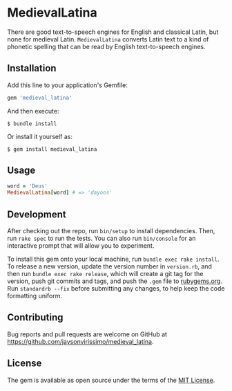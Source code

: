 # MedievalLatina

There are good text-to-speech engines for English and classical Latin, but none for medieval Latin.
`MedievalLatina` converts Latin text to a kind of phonetic spelling that can be read by English text-to-speech engines.

## Installation

Add this line to your application's Gemfile:

```ruby
gem 'medieval_latina'
```

And then execute:

    $ bundle install

Or install it yourself as:

    $ gem install medieval_latina

## Usage

```ruby
word = 'Deus'
MedievalLatina[word] # => 'dayoos'
```

## Development

After checking out the repo, run `bin/setup` to install dependencies.
Then, run `rake spec` to run the tests.
You can also run `bin/console` for an interactive prompt that will allow you to experiment.

To install this gem onto your local machine, run `bundle exec rake install`.
To release a new version, update the version number in `version.rb`, and then run `bundle exec rake release`, which will create a git tag for the version, push git commits and tags, and push the `.gem` file to [rubygems.org](https://rubygems.org).
Run `standardrb --fix` before submitting any changes, to help keep the code formatting uniform.

## Contributing

Bug reports and pull requests are welcome on GitHub at https://github.com/jaysonvirissimo/medieval_latina.

## License

The gem is available as open source under the terms of the [MIT License](https://github.com/jaysonvirissimo/medieval_latina/blob/master/LICENSE.txt).
